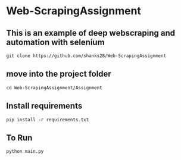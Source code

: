 # Web-ScrapingAssignment
## This is an example of deep webscraping and automation with selenium
```git clone https://github.com/shanks28/Web-ScrapingAssignment```
## move into the project folder
```cd Web-ScrapingAssignment/Assignment```
## Install requirements 
```pip install -r requirements.txt```
## To Run 
```python main.py```
